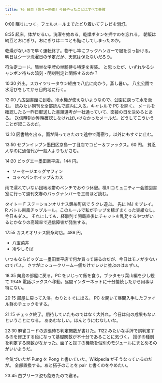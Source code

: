 ```yaml
---
title: 76 日目（曇り一時雨）今日やったことはすべて失敗
---
```


0:00 眠りにつく。フェルメールまでたどり着いてテレビを消灯。

8:35 起床。体がだるい。洗濯を始める。乾燥ボタンを押すのを忘れる。
朝飯は納豆とおにぎり。おにぎりは二つとも鮭にしてしまったのか。

乾燥がないので早く運転終了。物干し竿にフックハンガーで服を引っ掛ける。
明日はシーツ洗濯日の予定だが、天気は保たないだろう。

符決定コード。簡単な字牌の単騎待ち特定を実装。
と思ったが、いずれやるシャンポン待ちの暗刻・明刻判定と関係するのか？

10:30 外出。スカイツリータウン経由で八広に向かう。蒸し暑い。
八広公園で水浴びをしてから目的地に行く。

12:00 八広図書館に到着。冷水機が使えないようなので、公園に戻って水を汲む。
読みたい朝刊を全部読んで館内に入る。キャレルで PC を開く。
メールを確認したら一昨日郵送した書類選考が一社通っていて、面接の日を決めろとある。
送信時刻か昨晩確認しなければいけなかったメールだ。どうしてこういうことが起こるのだ。

13:10 図書館を出る。雨が降ってきたので途中で雨宿り。以外にもすぐに止む。

13:50 セブンイレブン墨田区京島一丁目店でコピー＆ファックス。60 円。
貧乏人なのに通信代が一般人よりもかさむ。

14:20 ビッグエー墨田業平店。144 円。

* ソーセージエッグマフィン
* コッペパンホイップ＆カス

雨で濡れていない団地地帯のベンチでおやつ休憩。横川コミュニティー会館図書室に行って週刊文春のバックナンバーを三冊ほど読む。

タイトー F ステーションオリナス錦糸町店で 5 クレ遊ぶ。
先に MJ をプレイ。 R バトル東風チップルール。このルールで私がチップを稼ぎまくった実績なし。今日もダメ。
それにしても、経験則で開局直後にチャットを乱発するやつがいるとかなりの高確率で通信障害が発生する。

17:55 カスミオリナス錦糸町店。486 円。

* 八宝菜丼
* 冷やしそば

いつもならビッグエー墨田業平店で何か買って帰るのだが、今日はモノが少ないのでパス。
さすがにシュークリーム一個だけでレジに並ぶのはまずい。

18:35 向島の部屋に戻る。PC をいじって飯を食う。ブラタモリ葉山編を少し観て
19:45 電話ボックスへ移動。昼間インターネットに十分接続したから用事は特にない。

20:15 部屋に戻って入浴。わりとすぐに出る。
PC を開いて昼間入手したファイル群のチェックをする。

21:15 チェック終了。期待していたものではなく大外れ。今日は何の成果もないということになる。
ああむなしい。ほんとうにむなしいな。

22:30 麻雀コードの辺張待ち判定関数が書けた。1122 みたいな手牌で誤判定するのを修正する段になって基礎関数が不十分であることに気づく。
搭子の種別を判定する関数がなかった。面子と搭子の機能を個別のモジュールにまとめるのがいいようだ。

今気づいたが Pung を Pong と書いていた。Wikipedia がそうなっているのだが。
全部置換する。あと搭子のことを pair と書くのをやめたい。

23:45 白ブリーフ姿も飽きたので寝る。

